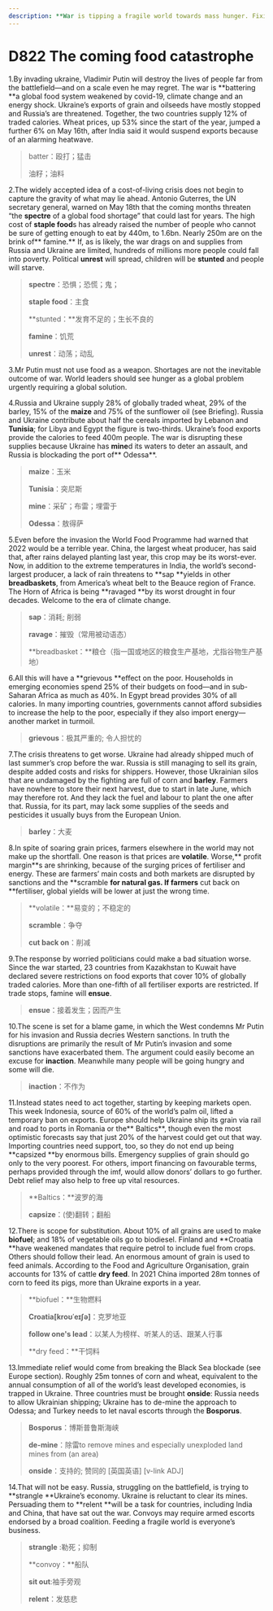```yaml
---
description: **War is tipping a fragile world towards mass hunger. Fixing that is everyone’s business**
---
```


# D822 The coming food catastrophe
1.By invading ukraine, Vladimir Putin will destroy the lives of people far from the battlefield—and on a scale even he may regret. The war is **battering **a global food system weakened by covid-19, climate change and an energy shock. Ukraine’s exports of grain and oilseeds have mostly stopped and Russia’s are threatened. Together, the two countries supply 12% of traded calories. Wheat prices, up 53% since the start of the year, jumped a further 6% on May 16th, after India said it would suspend exports because of an alarming heatwave.

> batter：殴打；猛击
 > 
> 油籽；油料
 > 

2.The widely accepted idea of a cost-of-living crisis does not begin to capture the gravity of what may lie ahead. Antonio Guterres, the UN secretary general, warned on May 18th that the coming months threaten “the **spectre** of a global food shortage” that could last for years. The high cost of **staple food**s has already raised the number of people who cannot be sure of getting enough to eat by 440m, to 1.6bn. Nearly 250m are on the brink of** famine.** If, as is likely, the war drags on and supplies from Russia and Ukraine are limited, hundreds of millions more people could fall into poverty. Political **unrest** will spread, children will be **stunted** and people will starve.

> **spectre**：恐惧；恐慌；鬼；
 > 
> **staple food**：主食
 > 
> **stunted：**发育不足的；生长不良的
 > 
> **famine**：饥荒
 > 
> **unrest**：动荡；动乱
 > 

3.Mr Putin must not use food as a weapon. Shortages are not the inevitable outcome of war. World leaders should see hunger as a global problem urgently requiring a global solution.

4.Russia and Ukraine supply 28% of globally traded wheat, 29% of the barley, 15% of the **maize** and 75% of the sunflower oil (see Briefing). Russia and Ukraine contribute about half the cereals imported by Lebanon and **Tunisia**; for Libya and Egypt the figure is two-thirds. Ukraine’s food exports provide the calories to feed 400m people. The war is disrupting these supplies because Ukraine has **mine**d its waters to deter an assault, and Russia is blockading the port of** Odessa**.

> **maize**：玉米
 > 
> **Tunisia**：突尼斯
 > 
> **mine**：采矿；布雷；埋雷于
 > 
> **Odessa**：敖得萨
 > 

5.Even before the invasion the World Food Programme had warned that 2022 would be a terrible year. China, the largest wheat producer, has said that, after rains delayed planting last year, this crop may be its worst-ever. Now, in addition to the extreme temperatures in India, the world’s second-largest producer, a lack of rain threatens to **sap **yields in other **breadbaskets**, from America’s wheat belt to the Beauce region of France. The Horn of Africa is being **ravaged **by its worst drought in four decades. Welcome to the era of climate change.

> **sap**：消耗; 削弱
 > 
> **ravage**：摧毁（常用被动语态）
 > 
> **breadbasket：**粮仓（指一国或地区的粮食生产基地，尤指谷物生产基地）
 > 

6.All this will have a **grievous **effect on the poor. Households in emerging economies spend 25% of their budgets on food—and in sub-Saharan Africa as much as 40%. In Egypt bread provides 30% of all calories. In many importing countries, governments cannot afford subsidies to increase the help to the poor, especially if they also import energy—another market in turmoil.

> **grievous**：极其严重的; 令人担忧的
 > 

7.The crisis threatens to get worse. Ukraine had already shipped much of last summer’s crop before the war. Russia is still managing to sell its grain, despite added costs and risks for shippers. However, those Ukrainian silos that are undamaged by the fighting are full of corn and **barley**. Farmers have nowhere to store their next harvest, due to start in late June, which may therefore rot. And they lack the fuel and labour to plant the one after that. Russia, for its part, may lack some supplies of the seeds and pesticides it usually buys from the European Union.

> **barley**：大麦
 > 

8.In spite of soaring grain prices, farmers elsewhere in the world may not make up the shortfall. One reason is that prices are **volatile**. Worse,** profit margin**s are shrinking, because of the surging prices of fertiliser and energy. These are farmers’ main costs and both markets are disrupted by sanctions and the **scramble **for natural gas. If farmers** cut back on **fertiliser, global yields will be lower at just the wrong time.

> **volatile：**易变的；不稳定的
 > 
> **scramble**：争夺
 > 
> **cut back on**：削减
 > 

9.The response by worried politicians could make a bad situation worse. Since the war started, 23 countries from Kazakhstan to Kuwait have declared severe restrictions on food exports that cover 10% of globally traded calories. More than one-fifth of all fertiliser exports are restricted. If trade stops, famine will **ensue**.

> **ensue**：接着发生；因而产生
 > 

10.The scene is set for a blame game, in which the West condemns Mr Putin for his invasion and Russia decries Western sanctions. In truth the disruptions are primarily the result of Mr Putin’s invasion and some sanctions have exacerbated them. The argument could easily become an excuse for **inaction**. Meanwhile many people will be going hungry and some will die.

> **inaction**：不作为
 > 

11.Instead states need to act together, starting by keeping markets open. This week Indonesia, source of 60% of the world’s palm oil, lifted a temporary ban on exports. Europe should help Ukraine ship its grain via rail and road to ports in Romania or the** Baltics**, though even the most optimistic forecasts say that just 20% of the harvest could get out that way. Importing countries need support, too, so they do not end up being **capsized **by enormous bills. Emergency supplies of grain should go only to the very poorest. For others, import financing on favourable terms, perhaps provided through the imf, would allow donors’ dollars to go further. Debt relief may also help to free up vital resources.

> **Baltics：**波罗的海
 > 
> **capsize**：(使)翻转；翻船
 > 

12.There is scope for substitution. About 10% of all grains are used to make **biofuel**; and 18% of vegetable oils go to biodiesel. Finland and **Croatia **have weakened mandates that require petrol to include fuel from crops. Others should follow their lead. An enormous amount of grain is used to feed animals. According to the Food and Agriculture Organisation, grain accounts for 13% of cattle **dry feed**. In 2021 China imported 28m tonnes of corn to feed its pigs, more than Ukraine exports in a year.

> **biofuel：**生物燃料
 > 
> **Croatia[kroʊˈeɪʃə]**：克罗地亚
 > 
> **follow one's lead**：以某人为榜样、听某人的话、跟某人行事
 > 
> **dry feed：**干饲料
 > 

13.Immediate relief would come from breaking the Black Sea blockade (see Europe section). Roughly 25m tonnes of corn and wheat, equivalent to the annual consumption of all of the world’s least developed economies, is trapped in Ukraine. Three countries must be brought **onside**: Russia needs to allow Ukrainian shipping; Ukraine has to de-mine the approach to Odessa; and Turkey needs to let naval escorts through the **Bosporus**.

> **Bosporus**：博斯普鲁斯海峡
 > 
> **de-mine**：除雷to remove mines and especially unexploded land mines from (an area)
 > 
> **onside**：支持的; 赞同的 [英国英语] [v-link ADJ]
 > 

14.That will not be easy. Russia, struggling on the battlefield, is trying to **strangle **Ukraine’s economy. Ukraine is reluctant to clear its mines. Persuading them to **relent **will be a task for countries, including India and China, that have sat out the war. Convoys may require armed escorts endorsed by a broad coalition. Feeding a fragile world is everyone’s business.

> **strangle** :勒死；抑制
 > 
> **convoy：**船队
 > 
> **sit out**:袖手旁观
 > 
> **relent**：发慈悲
 > 

